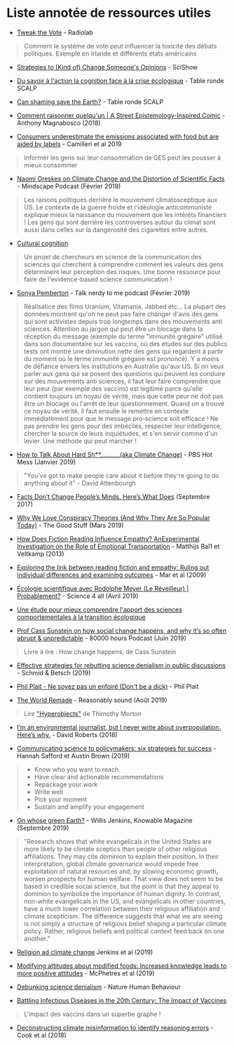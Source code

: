 # Liste annotée de ressources utiles

- [Tweak the Vote](https://www.wnycstudios.org/story/tweak-vote) - Radiolab
> Comment le système de vote peut influencer la toxicité des débats politiques. Exemple en Irlande et différents états américains

- [Strategies to (Kind of) Change Someone's Opinions](https://youtu.be/gbAnHHyr4JA) - SciShow

- [Du savoir à l'action la cognition face à la crise écologique](https://youtu.be/q7NC_xJBegc) - Table ronde SCALP

- [Can shaming save the Earth?](https://www.youtube.com/watch?v=MGOtvP8b6tI) - Table ronde SCALP

- [Comment raisonner quelqu'un | A Street Epistemology-Inspired Comic](https://youtu.be/wc89rO3pZPU) - Anthony Magnabosco (2018)

- [Consumers underestimate the emissions associated with food but are aided by labels](https://www.nature.com/articles/s41558-018-0354-z) - Camilleri et al 2019
> Informer les gens sur leur consommation de GES peut les pousser à mieux consommer

- [Naomi Oreskes on Climate Change and the Distortion of Scientific Facts](https://youtu.be/DhDujggi8DY) - Mindscape Podcast (Février 2019)
> Les raisons politiques derrière le mouvement climatosceptique aux US. Le contexte de la guerre froide et l'idéologie anticommuniste explique mieux la naissance du mouvement que les intérêts financiers ! Les gens qui sont derrière les controverses autour du climat sont aussi dans celles sur la dangerosité des cigarettes entre autres.

- [Cultural cognition](http://www.culturalcognition.net/)
> Un projet de chercheurs en science de la communication des sciences qui cherchent à comprendre comment les valeurs des gens déterminent leur perception des risques. Une bonne ressource pour faire de l'evidence-based science communication !

- [Sonya Pemberton](https://www.carasantamaria.com/podcast/sonya-pemberton) - Talk nerdy to me podcast (Février 2019)
> Réalisatice des films Uranium, Vitamania, Jabbed etc... La plupart des données montrent qu'on ne peut pas faire changer d'avis des gens qui sont activistes depuis trop longtemps dans des mouvements anti sciences. Attention au jargon qui peut être un blocage dans la réception du message (exemple du terme "immunité grégaire" utilisé dans son documentaire sur les vaccins, où des études sur des publics tests ont montré une diminution nette des gens qui regardent à partir du moment où le terme immunité grégaire est prononcé). Y a moins de défiance envers les institutions en Australie qu'aux US. Si on veux parler aux gens qui se posent des questions qui peuvent les conduire sur des mouvements anti sciences, il faut leur faire comprendre que leur peur (par exemple des vaccins) est légitime parce qu'elle contient toujours un noyau de vérité, mais que cette peur ne doit pas être un blocage ou l'arrêt de leur questionnement. Quand on a trouvé ce noyau de vérité, il faut ensuite le remettre en contexte immédiatement pour que le message pro-science soit efficace ! Ne pas prendre les gens pour des imbéciles, respecter leur intelligence, chercher la source de leurs inquiétudes, et s'en servir comme d'un levier. Une méthode qui peut marcher !

- [How to Talk About Hard Sh**...........(aka Climate Change)](https://youtu.be/29ciz1TEXjI) - PBS Hot Mess (Janvier 2019)
> "You've got to make people care about it before they're going to do anything about it" - David Attenbourgh

- [Facts Don’t Change People’s Minds. Here’s What Does](https://heleo.com/facts-dont-change-peoples-minds-heres/16242/) (Septembre 2017)

- [Why We Love Conspiracy Theories (And Why They Are So Popular Today)](https://youtu.be/C0ojY3c8KWY?list=WL) - The Good Stuff (Mars 2019)

- [How Does Fiction Reading Influence Empathy? AnExperimental Investigation on the Role of Emotional Transportation](https://journals.plos.org/plosone/article/file?id=10.1371/journal.pone.0055341&type=printable) - Matthijs Bal1 et Veltkamp (2013)

- [Exploring the link between reading fiction and empathy: Ruling out individual differences and examining outcomes](https://www.degruyter.com/view/j/comm.2009.34.issue-4/comm.2009.025/comm.2009.025.xml) - Mar et al (2009)

- [Écologie scientifique avec Rodolphe Meyer (Le Réveilleur) | Probablement?](https://youtu.be/TDXtBrVrqYY) - Science 4 all (Avril 2019)

- [Une étude pour mieux comprendre l'apport des sciences comportementales à la transition écologique](https://www.modernisation.gouv.fr/outils-et-methodes-pour-transformer/une-etude-pour-mieux-comprendre-lapport-des-sciences-comportementales-a-la-transition-ecologique?fbclid=IwAR2ZnlDDMnKtsczBp0QmxFJIQR2P24KV7GgUz7oeQUMXXSa2e_8LvhOUxCM)

- [Prof Cass Sunstein on how social change happens, and why it’s so often abrupt & unpredictable](https://80000hours.org/podcast/episodes/cass-sunstein-how-change-happens/) - 80000 hours Podcast (Juin 2019)
> Livre à lire : How change happens, de Cass Sunstein

- [Effective strategies for rebutting science denialism in public discussions](https://www.nature.com/articles/s41562-019-0632-4.epdf?shared_access_token=kphUkqDBZ5swvb9rOXFOttRgN0jAjWel9jnR3ZoTv0PJB-Q8XAAI1Wn7G5Y_ye-xNnRmy44g_jqUlKLaN4VImkcN3bI937_AAgsrMyp09iefF9BTp_VHjxctEuhAKS_Qx2-H5XlfwwLmUECdgBFevA%3D%3D) - Schmid & Betsch (2019)

- [Phil Plait - Ne soyez pas un enfoiré (Don't be a dick)](https://youtu.be/5opz8kvVovs) - Phil Plait

- [The World Remade](http://reasonablysound.com/2019/08/19/the-world-remade/) - Reasonably sound (Août 2019)
> Lire ["Hyperobjects"](https://www.upress.umn.edu/book-division/books/hyperobjects) de Thimothy Morton

- [I’m an environmental journalist, but I never write about overpopulation. Here’s why.](https://www.vox.com/energy-and-environment/2017/9/26/16356524/the-population-question?fbclid=IwAR0qmc7cLBYBOp2XjlnnFMKnUW0shu2cGd_yqAfWi00wtQQvHmai9Z7fEuM) - David Roberts (2018)

- [Communicating science to policymakers: six strategies for success](https://www.nature.com/articles/d41586-019-02372-3?utm_content=buffer26867&utm_medium=social&utm_source=facebook.com&utm_campaign=buffer&fbclid=IwAR11RFx24XMLJfXGeP-8KXKzwoikm8qx1pZdoOuiEvlyW25busICoRNUt_E) - Hannah Safford et Austin Brown (2019)
> * Know who you want to reach.
> * Have clear and actionable recommendations
> * Repackage your work
> * Write well
> * Pick your moment
> * Sustain and amplify your engagement

- [On whose green Earth?](https://www.knowablemagazine.org/article/society/2019/religion-science-climate-change?utm_source=twitter&utm_medium=post&utm_campaign=originals-august) - Willis Jenkins, Knowable Magazine (Septembre 2019)
> "Research shows that white evangelicals in the United States are more likely to be climate sceptics than people of other religious affiliations. They may cite dominion to explain their position. In their interpretation, global climate governance would impede free exploitation of natural resources and, by slowing economic growth, worsen prospects for human welfare. That view does not seem to be based in credible social science, but the point is that they appeal to dominion to symbolize the importance of human dignity. In contrast, non-white evangelicals in the US, and evangelicals in other countries, have a much lower correlation between their religious affiliation and climate scepticism. The difference suggests that what we are seeing is not simply a structure of religious belief shaping a particular climate policy. Rather, religious beliefs and political context feed back on one another."

- [Religion ad climate change](https://www.annualreviews.org/doi/full/10.1146/annurev-environ-102017-025855) Jenkins et al (2019)

- [Modifying attitudes about modified foods: Increased knowledge leads to more positive attitudes](https://www.sciencedirect.com/science/article/abs/pii/S0272494419301045?via%3Dihub) - McPhetres et al (2019)

- [Debunking science denialism](https://www.nature.com/articles/s41562-019-0746-8) - Nature Human Behaviour

- [Battling Infectious Diseases in the 20th Century: The Impact of Vaccines](http://graphics.wsj.com/infectious-diseases-and-vaccines/)
> L'impact des vaccins dans un superbe graphe !
- [Deconstructing climate misinformation to identify reasoning errors](https://iopscience.iop.org/article/10.1088/1748-9326/aaa49f) - Cook et al (2018)
